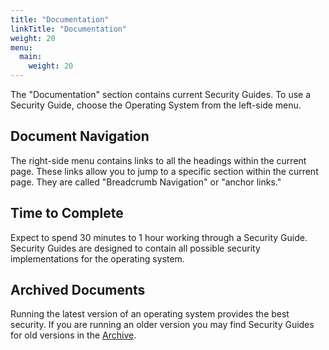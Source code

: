 ```yaml
---
title: "Documentation"
linkTitle: "Documentation"
weight: 20
menu:
  main:
    weight: 20
---
```


The "Documentation" section contains current Security Guides. To use a Security Guide, choose the Operating System from the left-side menu.

## Document Navigation

The right-side menu contains links to all the headings within the current page. These links allow you to jump to a specific section within the current page.  They are called "Breadcrumb Navigation" or "anchor links."

## Time to Complete

Expect to spend 30 minutes to 1 hour working through a Security Guide.  Security Guides are designed to contain all possible security implementations for the operating system.

## Archived Documents

Running the latest version of an operating system provides the best security.  If you are running an older version you may find Security Guides for old versions in the [Archive](/archive/).